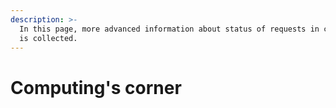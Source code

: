 ```yaml
---
description: >-
  In this page, more advanced information about status of requests in computing
  is collected.
---
```


# Computing's corner

